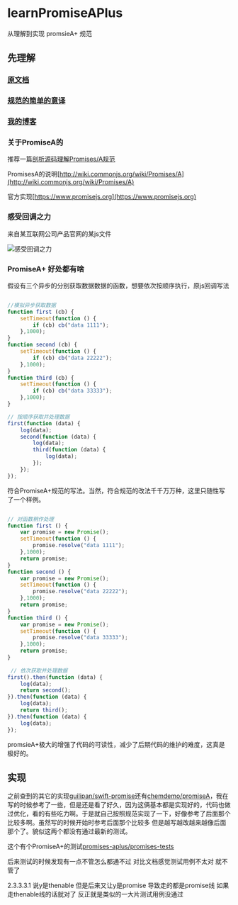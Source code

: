 # learnPromiseAPlus

从理解到实现 promsieA+ 规范

## 先理解

### [原文档](https://github.com/promises-aplus/promises-spec)

### [规范的简单的意译](translation.md)

### [我的博客](http://www.xjp.in/?p=157)

### 关于PromiseA的
    
推荐一篇[剖析源码理解Promises/A规范](http://www.cnblogs.com/fsjohnhuang/p/4135149.html)

PromisesA的说明[http://wiki.commonjs.org/wiki/Promises/A](http://wiki.commonjs.org/wiki/Promises/A)

官方实现[https://www.promisejs.org](https://www.promisejs.org)

### 感受回调之力

来自某互联网公司产品官网的某js文件

![感受回调之力](http://www.xjp.in/wp-content/uploads/2015/10/14192467-6AD8-400D-B09D-D04440982FDD.jpg)

### PromiseA+ 好处都有啥

假设有三个异步的分别获取数据数据的函数，想要依次按顺序执行，原js回调写法

``` javascript

//模拟异步获取数据
function first (cb) {
    setTimeout(function () {
        if (cb) cb("data 1111");
    },1000);
}
function second (cb) {
    setTimeout(function () {
        if (cb) cb("data 22222");
    },1000);
}
function third (cb) {
    setTimeout(function () {
        if (cb) cb("data 33333");
    },1000);
}

// 按顺序获取并处理数据
first(function (data) {
    log(data);
    second(function (data) {
        log(data);
        third(function (data) {
            log(data);
        });
    });
});

```

符合PromiseA+规范的写法。当然，符合规范的改法千千万万种，这里只随性写了一个样例。

``` javascript

// 对函数稍作处理
function first () {
    var promise = new Promise();
    setTimeout(function () {
        promise.resolve("data 1111");
    },1000);
    return promise;
}
function second () {
    var promise = new Promise();
    setTimeout(function () {
        promise.resolve("data 22222");
    },1000);
    return promise;
}
function third () {
    var promise = new Promise();
    setTimeout(function () {
        promise.resolve("data 33333");
    },1000);
    return promise;
}
 
 // 依次获取并处理数据
first().then(function (data) {
    log(data);
    return second();
}).then(function (data) {
    log(data);
    return third();
}).then(function (data) {
    log(data);
});


```

promsieA+极大的增强了代码的可读性，减少了后期代码的维护的难度，这真是极好的。

## 实现

之前查到的其它的实现[guilipan/swift-promise](https://github.com/guilipan/swift-promise)还有[chemdemo/promiseA](https://github.com/chemdemo/promiseA)，我在写的时候参考了一些，但是还是看了好久，因为这俩基本都是实现好的，代码也做过优化，看的有些吃力啊。于是就自己按照规范实现了一下，好像参考了后面那个比较多啊。虽然写的时候开始时参考后面那个比较多  但是越写越改越来越像后面那个了。貌似这两个都没有通过最新的测试。

这个有个PromiseA+的测试[promises-aplus/promises-tests](https://github.com/promises-aplus/promises-tests)

后来测试的时候发现有一点不管怎么都通不过 对比文档感觉测试用例不太对 就不管了  

2.3.3.3.1 说y是thenable  但是后来又让y是promise  导致走的都是promise线  如果走thenable线的话就对了 反正就是类似的一大片测试用例没通过  